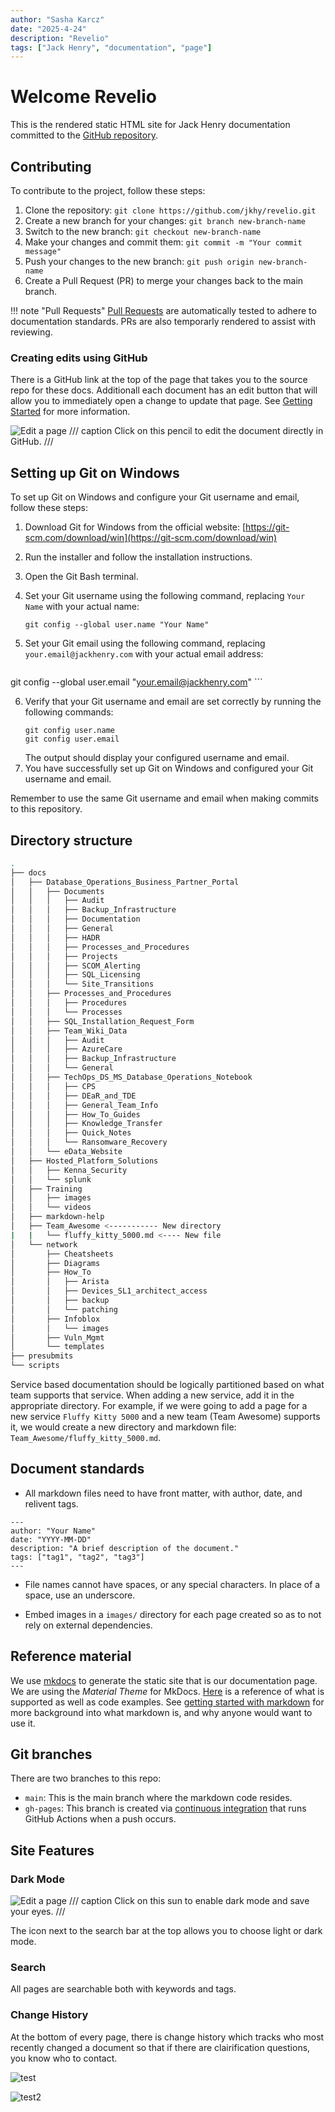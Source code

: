 ```yaml
---
author: "Sasha Karcz"
date: "2025-4-24"
description: "Revelio"
tags: ["Jack Henry", "documentation", "page"]
---
```


# Welcome Revelio

This is the rendered static HTML site for Jack Henry documentation committed to the [GitHub repository](https://github.com/jkhy/revelio/).

## Contributing 

To contribute to the project, follow these steps:

1. Clone the repository: `git clone https://github.com/jkhy/revelio.git`
2. Create a new branch for your changes: `git branch new-branch-name`
3. Switch to the new branch: `git checkout new-branch-name`
4. Make your changes and commit them: `git commit -m "Your commit message"`
5. Push your changes to the new branch: `git push origin new-branch-name`
6. Create a Pull Request (PR) to merge your changes back to the main branch.

!!! note "Pull Requests"
    [Pull Requests](https://github.com/jkhy/revelio/pulls) are automatically tested to adhere to documentation standards. PRs are also temporarly rendered to assist with reviewing.

### Creating edits using GitHub

There is a GitHub link at the top of the page that takes you to the source repo for these docs. Additionall each document has an edit button that will allow you to immediately open a change to update that page. See [Getting Started](Training/Getting_Started.md) for more information.

![Edit a page](./images/edit.png)
/// caption
Click on this pencil to edit the document directly in GitHub.
///

## Setting up Git on Windows

To set up Git on Windows and configure your Git username and email, follow these steps:

1. Download Git for Windows from the official website: [https://git-scm.com/download/win](https://git-scm.com/download/win)
2. Run the installer and follow the installation instructions.
3. Open the Git Bash terminal.
4. Set your Git username using the following command, replacing `Your Name` with your actual name:
    
    ```
   git config --global user.name "Your Name"
    ```

5. Set your Git email using the following command, replacing `your.email@jackhenry.com` with your actual email address:
    
    ```
  git config --global user.email "your.email@jackhenry.com"
    ```

6. Verify that your Git username and email are set correctly by running the following commands:
    ```
    git config user.name
    git config user.email
    ```
    The output should display your configured username and email.
7. You have successfully set up Git on Windows and configured your Git username and email.

Remember to use the same Git username and email when making commits to this repository.

## Directory structure

```bash
.
├── docs
│   ├── Database_Operations_Business_Partner_Portal
│   │   ├── Documents
│   │   │   ├── Audit
│   │   │   ├── Backup_Infrastructure
│   │   │   ├── Documentation
│   │   │   ├── General
│   │   │   ├── HADR
│   │   │   ├── Processes_and_Procedures
│   │   │   ├── Projects
│   │   │   ├── SCOM_Alerting
│   │   │   ├── SQL_Licensing
│   │   │   └── Site_Transitions
│   │   ├── Processes_and_Procedures
│   │   │   ├── Procedures
│   │   │   └── Processes
│   │   ├── SQL_Installation_Request_Form
│   │   ├── Team_Wiki_Data
│   │   │   ├── Audit
│   │   │   ├── AzureCare
│   │   │   ├── Backup_Infrastructure
│   │   │   └── General
│   │   ├── TechOps_DS_MS_Database_Operations_Notebook
│   │   │   ├── CPS
│   │   │   ├── DEaR_and_TDE
│   │   │   ├── General_Team_Info
│   │   │   ├── How_To_Guides
│   │   │   ├── Knowledge_Transfer
│   │   │   ├── Quick_Notes
│   │   │   └── Ransomware_Recovery
│   │   └── eData_Website
│   ├── Hosted_Platform_Solutions
│   │   ├── Kenna_Security
│   │   └── splunk
│   ├── Training
│   │   ├── images
│   │   └── videos
│   ├── markdown-help
│   ├── Team_Awesome <----------- New directory
|   |   └── fluffy_kitty_5000.md <---- New file
│   └── network
│       ├── Cheatsheets
│       ├── Diagrams
│       ├── How_To
│       │   ├── Arista
│       │   ├── Devices_SL1_architect_access
│       │   ├── backup
│       │   └── patching
│       ├── Infoblox
│       │   └── images
│       ├── Vuln_Mgmt
│       └── templates
├── presubmits
└── scripts
```

Service based documentation should be logically partitioned based on what team supports that service. When adding a new service, add it in the appropriate directory. For example, if we were going to add a page for a new service `Fluffy Kitty 5000` and a new team (Team Awesome) supports it, we would create a new directory and markdown file: `Team_Awesome/fluffy_kitty_5000.md`.

## Document standards

- All markdown files need to have front matter, with author, date, and relivent tags.

```
---
author: "Your Name"
date: "YYYY-MM-DD"
description: "A brief description of the document."
tags: ["tag1", "tag2", "tag3"]
---
```

- File names cannot have spaces, or any special characters. In place of a space, use an underscore.

- Embed images in a `images/` directory for each page created so as to not rely on external dependencies.

## Reference material

We use [mkdocs](https://www.mkdocs.org/) to generate the static site that is our documentation page. We are using the _Material Theme_ for MkDocs. [Here](https://squidfunk.github.io/mkdocs-material/reference/) is a reference of what is supported as well as code examples. See [getting started with markdown](https://www.markdownguide.org/getting-started/) for more background into what markdown is, and why anyone would want to use it.

## Git branches

There are two branches to this repo:
- `main`: This is the main branch where the markdown code resides.
- `gh-pages`: This branch is created via [continuous integration](https://github.com/jkhy/revelio/blob/main/.github/workflows/ci.yml) that runs GitHub Actions when a push occurs. 

## Site Features

### Dark Mode

![Edit a page](./images/darkmode.png)
/// caption
Click on this sun to enable dark mode and save your eyes.
///

The icon next to the search bar at the top allows you to choose light or dark mode.

### Search

All pages are searchable both with keywords and tags.

### Change History

At the bottom of every page, there is change history which tracks who most recently changed a document so that if there are clairification questions, you know who to contact.

![test](./images/test.drawio)

![test2](https://raw.githubusercontent.com/jkhy/network-services/refs/heads/main/Diagrams/audit/CCS-commercial_consumer_solutions/IS%20BMO/IS%20BMO.drawio?token=GHSAT0AAAAAACWFCXCIRD4THTTKFBPETITK2AKVWLA)
